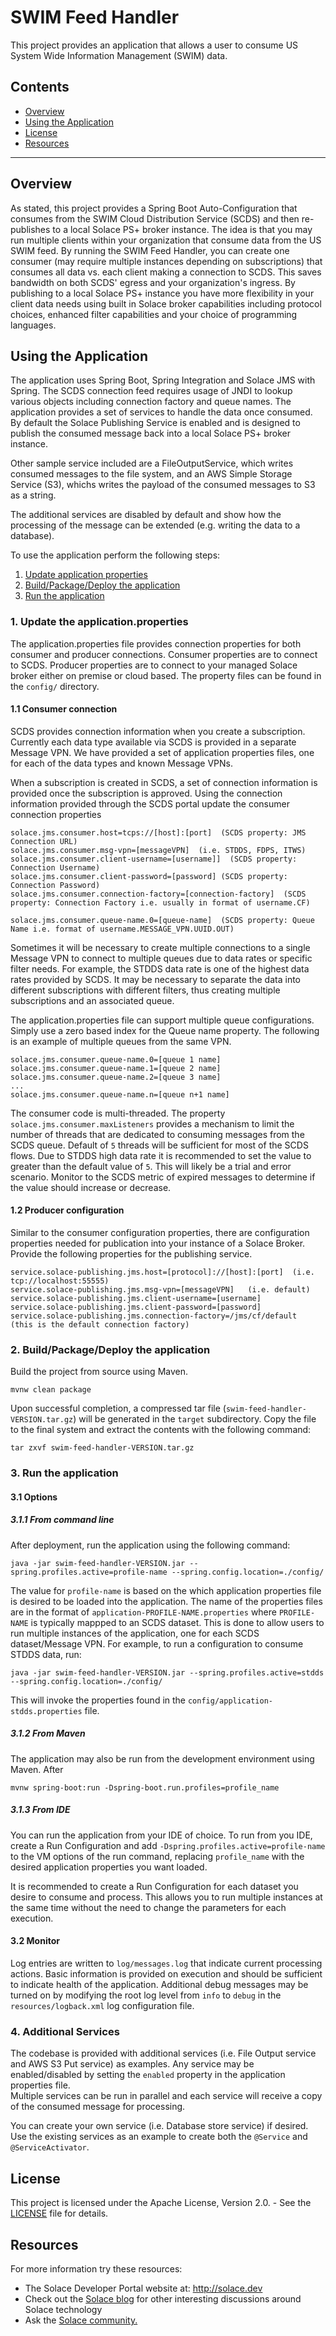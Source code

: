 # SWIM Feed Handler

This project provides an application that allows a user to consume US System Wide Information 
Management (SWIM) data.

## Contents
* [Overview](#overview)
* [Using the Application](#using-the-application)
* [License](#license)
* [Resources](#resources)


---

## Overview

As stated, this project provides a Spring Boot Auto-Configuration that consumes from the 
SWIM Cloud Distribution Service (SCDS) and then re-publishes to a local Solace PS+ broker 
instance.  The idea is that you may run multiple clients within your organization that
consume data from the US SWIM feed.  By running the SWIM Feed Handler, you can create
one consumer (may require multiple instances depending on subscriptions) that consumes
all data vs. each client making a connection to SCDS.  This saves bandwidth on both 
SCDS' egress and your organization's ingress.  By publishing to a local Solace PS+ instance
you have more flexibility in your client data needs using built in Solace broker capabilities
including protocol choices, enhanced filter capabilities and your choice of programming 
languages.

## Using the Application

The application uses Spring Boot, Spring Integration and Solace JMS with Spring.  The 
SCDS connection feed requires usage of JNDI to lookup various objects including connection
factory and queue names.  The application provides a set of services to handle the data
once consumed.  By default the Solace Publishing Service is enabled and is designed to 
publish the consumed message back into a local Solace PS+ broker instance.

Other sample service included are a FileOutputService, which writes consumed messages to
the file system, and an AWS Simple Storage Service (S3), whichs writes the payload of the 
consumed messages to S3 as a string.  

The additional services are disabled by default and show how the processing of the message
can be extended (e.g. writing the data to a database).

To use the application perform the following steps:
1. [Update application properties](#1-update-the-applicationproperties)
2. [Build/Package/Deploy the application](#2--buildpackagedeploy-the-application)
3. [Run the application](#3--run-the-application)

### 1. Update the application.properties
The application.properties file provides connection properties for both consumer and producer
connections.  Consumer properties are to connect to SCDS.  Producer properties are to
connect to your managed Solace broker either on premise or cloud based.  The property files 
can be found in the ```config/``` directory.

#### 1.1 Consumer connection
SCDS provides connection information when you create a subscription.  Currently each data
type available via SCDS is provided in a separate Message VPN.  We have provided a set
of application properties files, one for each of the data types and known Message VPNs.

When a subscription is created in SCDS, a set of connection information is provided once
the subscription is approved.  Using the connection information provided through the SCDS
portal update the consumer connection properties

```
solace.jms.consumer.host=tcps://[host]:[port]  (SCDS property: JMS Connection URL)
solace.jms.consumer.msg-vpn=[messageVPN]  (i.e. STDDS, FDPS, ITWS)
solace.jms.consumer.client-username=[username]]  (SCDS property: Connection Username)
solace.jms.consumer.client-password=[password] (SCDS property: Connection Password)
solace.jms.consumer.connection-factory=[connection-factory]  (SCDS property: Connection Factory i.e. usually in format of username.CF)

solace.jms.consumer.queue-name.0=[queue-name]  (SCDS property: Queue Name i.e. format of username.MESSAGE_VPN.UUID.OUT)
```
Sometimes it will be necessary to create multiple connections to a single Message VPN to connect
to multiple queues due to data rates or specific filter needs.  For example, the STDDS data rate 
is one of the highest data rates provided by SCDS.  It may be necessary to separate the data into
different subscriptions with different filters, thus creating multiple subscriptions and an 
associated queue.

The application.properties file can support multiple queue configurations.  Simply use a zero based
index for the Queue name property.  The following is an example of multiple queues from the same 
VPN.
```
solace.jms.consumer.queue-name.0=[queue 1 name]
solace.jms.consumer.queue-name.1=[queue 2 name]
solace.jms.consumer.queue-name.2=[queue 3 name]
...
solace.jms.consumer.queue-name.n=[queue n+1 name]
```
The consumer code is multi-threaded.  The property ```solace.jms.consumer.maxListeners``` provides
a mechanism to limit the number of threads that are dedicated to consuming messages from the SCDS
queue.  Default of ```5``` threads will be sufficient for most of the SCDS flows.  Due to STDDS high
data rate it is recommended to set the value to greater than the default value of ```5```.  This will likely be a trial
and error scenario.  Monitor to the SCDS metric of expired messages to determine if the value
should increase or decrease.

#### 1.2 Producer configuration
Similar to the consumer configuration properties, there are configuration properties needed
for publication into your instance of a Solace Broker.  Provide the following properties for
the publishing service.
```
service.solace-publishing.jms.host=[protocol]://[host]:[port]  (i.e. tcp://localhost:55555)
service.solace-publishing.jms.msg-vpn=[messageVPN]   (i.e. default)
service.solace-publishing.jms.client-username=[username]
service.solace-publishing.jms.client-password=[password]
service.solace-publishing.jms.connection-factory=/jms/cf/default  (this is the default connection factory)
```

### 2.  Build/Package/Deploy the application
Build the project from source using Maven.

```mvnw clean package```

Upon successful completion, a compressed tar file (```swim-feed-handler-VERSION.tar.gz```) will be generated in the 
```target``` subdirectory.  Copy the file to the final system and extract the contents with the following
command:

```tar zxvf swim-feed-handler-VERSION.tar.gz```


### 3.  Run the application
#### 3.1 Options
##### 3.1.1 From command line
After deployment, run the application using the following command:

```java -jar swim-feed-handler-VERSION.jar --spring.profiles.active=profile-name --spring.config.location=./config/```

The value for ```profile-name``` is based on the which application properties file is desired to be loaded into the 
application.  The name of the properties files are in the format of ```application-PROFILE-NAME.properties``` where 
```PROFILE-NAME``` is typically mappped to an SCDS dataset.  This is done to allow users to run multiple instances
of the application, one for each SCDS dataset/Message VPN.  For example, to run a configuration to consume STDDS
data, run:

 ```java -jar swim-feed-handler-VERSION.jar --spring.profiles.active=stdds --spring.config.location=./config/```
 
 This will invoke the properties found in the ```config/application-stdds.properties``` file.
 
 ##### 3.1.2 From Maven
 The application may also be run from the development environment using Maven.  After
 
 ```mvnw spring-boot:run -Dspring-boot.run.profiles=profile_name```
 
 ##### 3.1.3 From IDE
 You can run the application from your IDE of choice.  To run from you IDE, create a Run Configuration and
 add ```-Dspring.profiles.active=profile-name``` to the VM options of the run command, replacing ```profile_name```
 with the desired application properties you want loaded.
 
 It is recommended to create a Run Configuration for each dataset you desire to consume and process.  This 
 allows you to run multiple instances at the same time without the need to change the parameters for each
 execution.
 
 #### 3.2 Monitor
 Log entries are written to ```log/messages.log``` that indicate current processing actions.  Basic information
 is provided on execution and should be sufficient to indicate health of the application.  Additional
 debug messages may be turned on by modifying the root log level from ```info``` to ```debug``` in the
 ```resources/logback.xml``` log configuration file.
 
 ### 4.  Additional Services
 The codebase is provided with additional services (i.e. File Output service and AWS S3 Put service) as examples.
 Any service may be enabled/disabled by setting the ```enabled``` property in the application properties file.  
 Multiple services can be run in parallel and each service will receive a copy of the consumed message for
 processing.
 
 You can create your own service (i.e. Database store service) if desired.  Use the existing services as 
 an example to create both the ```@Service``` and ```@ServiceActivator```.  
 

## License

This project is licensed under the Apache License, Version 2.0. - See the [LICENSE](LICENSE) file for details.

## Resources

For more information try these resources:

- The Solace Developer Portal website at: http://solace.dev
- Check out the [Solace blog](http://dev.solace.com/blog/) for other interesting discussions around Solace technology
- Ask the [Solace community.](http://dev.solace.com/community/)


